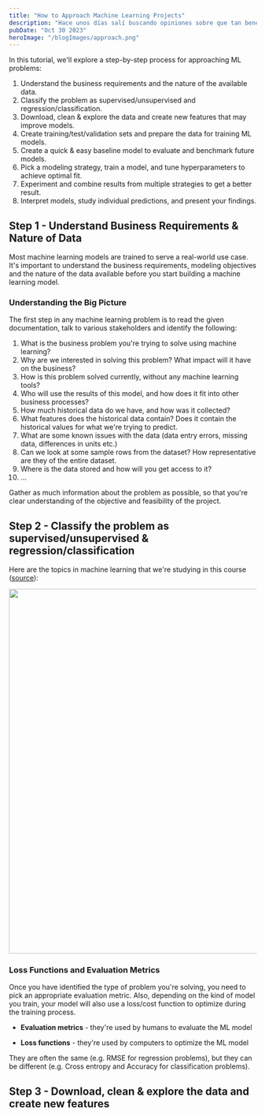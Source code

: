 ```yaml
---
title: "How to Approach Machine Learning Projects"
description: "Hace unos días salí buscando opiniones sobre que tan beneficioso sería tener una comunidad de desarrolladores cubanos."
pubDate: "Oct 30 2023"
heroImage: "/blogImages/approach.png"
---
```


In this tutorial, we'll explore a step-by-step process for approaching ML problems:

1. Understand the business requirements and the nature of the available data.
2. Classify the problem as supervised/unsupervised and regression/classification.
3. Download, clean & explore the data and create new features that may improve models.
4. Create training/test/validation sets and prepare the data for training ML models.
5. Create a quick & easy baseline model to evaluate and benchmark future models.
6. Pick a modeling strategy, train a model, and tune hyperparameters to achieve optimal fit.
7. Experiment and combine results from multiple strategies to get a better result.
8. Interpret models, study individual predictions, and present your findings. 


## Step 1 - Understand Business Requirements & Nature of Data

Most machine learning models are trained to serve a real-world use case. It's important to understand the business requirements, modeling objectives and the nature of the data available before you start building a machine learning model.

### Understanding the Big Picture

The first step in any machine learning problem is to read the given documentation, talk to various stakeholders and identify the following:

1. What is the business problem you're trying to solve using machine learning?
2. Why are we interested in solving this problem? What impact will it have on the business?
3. How is this problem solved currently, without any machine learning tools?
4. Who will use the results of this model, and how does it fit into other business processes?
5. How much historical data do we have, and how was it collected?
6. What features does the historical data contain? Does it contain the historical values for what we're trying to predict.
7. What are some known issues with the data (data entry errors, missing data, differences in units etc.)
8. Can we look at some sample rows from the dataset? How representative are they of the entire dataset.
9. Where is the data stored and how will you get access to it?
10. ...


Gather as much information about the problem as possible, so that you're clear understanding of the objective and feasibility of the project.

## Step 2 - Classify the problem as supervised/unsupervised & regression/classification

Here are the topics in machine learning that we're studying in this course ([source](https://vas3k.com/blog/machine_learning/)): 

<img src="https://i.imgur.com/VbVFAsg.png" width="740">

### Loss Functions and Evaluation Metrics

Once you have identified the type of problem you're solving, you need to pick an appropriate evaluation metric. Also, depending on the kind of model you train, your model will also use a loss/cost function to optimize during the training process.

* **Evaluation metrics** - they're used by humans to evaluate the ML model

* **Loss functions** - they're used by computers to optimize the ML model

They are often the same (e.g. RMSE for regression problems), but they can be different (e.g. Cross entropy and Accuracy for classification problems).

## Step 3 - Download, clean & explore the data and create new features